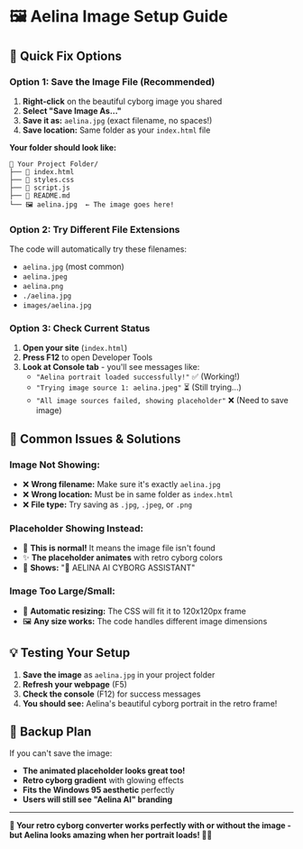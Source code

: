 # 🖼️ Aelina Image Setup Guide

## 🎯 **Quick Fix Options**

### **Option 1: Save the Image File (Recommended)**

1. **Right-click** on the beautiful cyborg image you shared
2. **Select "Save Image As..."**
3. **Save it as:** `aelina.jpg` (exact filename, no spaces!)
4. **Save location:** Same folder as your `index.html` file

**Your folder should look like:**
```
📁 Your Project Folder/
├── 📄 index.html
├── 📄 styles.css
├── 📄 script.js  
├── 📄 README.md
└── 🖼️ aelina.jpg  ← The image goes here!
```

### **Option 2: Try Different File Extensions**

The code will automatically try these filenames:
- `aelina.jpg` (most common)
- `aelina.jpeg`
- `aelina.png`
- `./aelina.jpg`
- `images/aelina.jpg`

### **Option 3: Check Current Status**

1. **Open your site** (`index.html`)
2. **Press F12** to open Developer Tools
3. **Look at Console tab** - you'll see messages like:
   - `"Aelina portrait loaded successfully!"` ✅ (Working!)
   - `"Trying image source 1: aelina.jpeg"` ⏳ (Still trying...)
   - `"All image sources failed, showing placeholder"` ❌ (Need to save image)

## 🚨 **Common Issues & Solutions**

### **Image Not Showing:**
- ❌ **Wrong filename:** Make sure it's exactly `aelina.jpg`
- ❌ **Wrong location:** Must be in same folder as `index.html`
- ❌ **File type:** Try saving as `.jpg`, `.jpeg`, or `.png`

### **Placeholder Showing Instead:**
- 🔄 **This is normal!** It means the image file isn't found
- ✨ **The placeholder animates** with retro cyborg colors
- 📝 **Shows:** "🤖 AELINA AI CYBORG ASSISTANT"

### **Image Too Large/Small:**
- 📐 **Automatic resizing:** The CSS will fit it to 120x120px frame
- 🖼️ **Any size works:** The code handles different image dimensions

## 💡 **Testing Your Setup**

1. **Save the image** as `aelina.jpg` in your project folder
2. **Refresh your webpage** (F5)
3. **Check the console** (F12) for success messages
4. **You should see:** Aelina's beautiful cyborg portrait in the retro frame!

## 🎨 **Backup Plan**

If you can't save the image:
- **The animated placeholder looks great too!** 
- **Retro cyborg gradient** with glowing effects
- **Fits the Windows 95 aesthetic** perfectly
- **Users will still see "Aelina AI" branding**

---

**💫 Your retro cyborg converter works perfectly with or without the image - but Aelina looks amazing when her portrait loads! 🤖✨** 